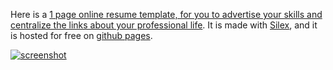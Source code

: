 Here is a [1 page online resume template, for you to advertise your skills and centralize the links about your professional life](http://silex-templates.silex.me/cv1/). It is made with [Silex](http://www.silex.me/), and it is hosted for free on [github pages](https://pages.github.com/).

[![screenshot](http://silex-templates.silex.me/cv1/screenshot-678x336.png)](http://silex-templates.silex.me/cv1/)
